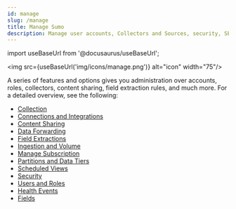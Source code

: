 ```yaml
---
id: manage
slug: /manage
title: Manage Sumo
description: Manage user accounts, Collectors and Sources, security, SEO, and other administrative details.
---
```


import useBaseUrl from '@docusaurus/useBaseUrl';

<img src={useBaseUrl('img/icons/manage.png')} alt="icon" width="75"/>

A series of features and options gives you administration over accounts, roles, collectors, content sharing, field extraction rules, and much more. For a detailed overview, see the following:

* [Collection](/docs/send-data/collection)
* [Connections and Integrations](/docs/manage/connections-integrations)
* [Content Sharing](/docs/manage/content-sharing)
* [Data Forwarding](/docs/manage/data-forwarding)
* [Field Extractions](/docs/manage/field-extractions)
* [Ingestion and Volume](/docs/manage/ingestion-volume)
* [Manage Subscription](/docs/manage/manage-subscription)
* [Partitions and Data Tiers](/docs/manage/partitions-data-tiers)
* [Scheduled Views](/docs/manage/scheduled-views)
* [Security](/docs/manage/security)
* [Users and Roles](/docs/manage/users-roles)
* [Health Events](/docs/manage/health-events)
* [Fields](/docs/manage/fields)
